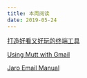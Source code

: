 ```yaml
---
title: 本周阅读
date: 2019-05-24
---
```



[打造好看又好玩的终端工具](https://medium.com/the-code-review/make-your-terminal-more-colourful-and-productive-with-iterm2-and-zsh-11b91607b98c#8f6c )

[Using Mutt with Gmail](http://www.andrews-corner.org/linux/mutt.html#download)

[Jaro Email Manual](https://files.dyne.org/jaromail/jaromail-manual.pdf)


<!-- more -->
